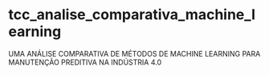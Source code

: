 # tcc_analise_comparativa_machine_learning
UMA ANÁLISE COMPARATIVA DE MÉTODOS DE MACHINE LEARNING PARA MANUTENÇÃO PREDITIVA NA INDÚSTRIA 4.0

